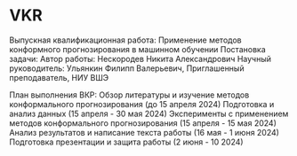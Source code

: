 # VKR
Выпускная квалификационная работа: Применение методов конформного прогнозирования в машинном обучении
Постановка задачи:
Автор работы: Нескородев Никита Александрович
Научный руководитель: Ульянкин Филипп Валерьевич, Приглашенный преподаватель, НИУ ВШЭ

План выполнения ВКР:
Обзор литературы и изучение методов конформального прогнозирования (до 15 апреля 2024)
Подготовка и анализ данных (15 апреля - 30 мая 2024)
Эксперименты с применением методов конформального прогнозирования (15 апреля - 15 мая 2024)
Анализ результатов и написание текста работы (16 мая - 1 июня 2024)
Подготовка презентации и защита работы (2 июня - 10 2024)

